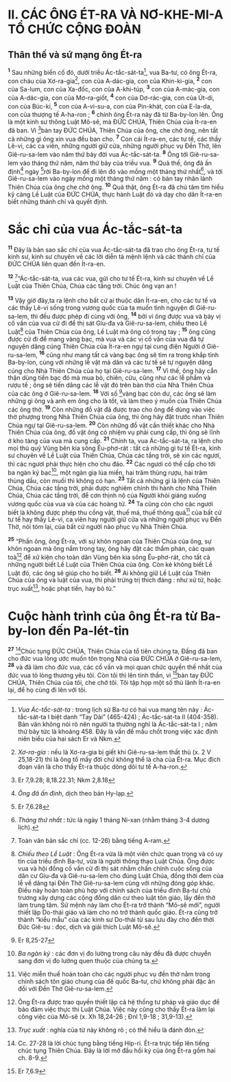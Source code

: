 # II. CÁC ÔNG ÉT-RA VÀ NƠ-KHE-MI-A TỔ CHỨC CỘNG ĐOÀN
## Thân thế và sứ mạng ông Ét-ra
<sup><b>1</b></sup> Sau những biến cố đó, dưới triều Ác-tắc-sát-ta[^1], vua Ba-tư, có ông Ét-ra, con cháu của Xơ-ra-gia[^2], con của A-dác-gia, con của Khin-ki-gia, <sup><b>2</b></sup> con của Sa-lum, con của Xa-đốc, con của A-khi-túp, <sup><b>3</b></sup> con của A-mác-gia, con của A-dác-gia, con của Mơ-ra-giốt, <sup><b>4</b></sup> con của Dơ-rác-gia, con của Út-di, con của Búc-ki, <sup><b>5</b></sup> con của A-vi-su-a, con của Pin-khát, con của E-la-da, con của thượng tế A-ha-ron ; <sup><b>6</b></sup> chính ông Ét-ra này đã từ Ba-by-lon lên. Ông là một kinh sư thông Luật Mô-sê, mà ĐỨC CHÚA, Thiên Chúa của Ít-ra-en đã ban. Vì [^1*]bàn tay ĐỨC CHÚA, Thiên Chúa của ông, che chở ông, nên tất cả những gì ông xin vua đều ban cho. <sup><b>7</b></sup> Con cái Ít-ra-en, các tư tế, các thầy Lê-vi, các ca viên, những người giữ cửa, những người phục vụ Đền Thờ, lên Giê-ru-sa-lem vào năm thứ bảy đời vua Ác-tắc-sát-ta. <sup><b>8</b></sup> Ông tới Giê-ru-sa-lem vào tháng thứ năm, năm thứ bảy của triều vua. <sup><b>9</b></sup> Quả thế, ông đã ấn định[^3] ngày [^2*]rời Ba-by-lon để đi lên đó vào mồng một tháng thứ nhất[^4], và tới Giê-ru-sa-lem vào ngày mồng một tháng thứ năm : có bàn tay nhân lành Thiên Chúa của ông che chở ông. <sup><b>10</b></sup> Quả thật, ông Ét-ra đã chú tâm tìm hiểu kỹ càng Lề Luật của ĐỨC CHÚA, thực hành Luật đó và dạy cho dân Ít-ra-en biết những thánh chỉ và quyết định.

# Sắc chỉ của vua Ác-tắc-sát-ta
<sup><b>11</b></sup> Đây là bản sao sắc chỉ của vua Ác-tắc-sát-ta đã trao cho ông Ét-ra, tư tế kinh sư, kinh sư chuyên về các lời diễn tả mệnh lệnh và các thánh chỉ của ĐỨC CHÚA liên quan đến Ít-ra-en.

<sup><b>12</b></sup> [^5]“Ác-tắc-sát-ta, vua các vua, gửi cho tư tế Ét-ra, kinh sư chuyên về Lề Luật của Thiên Chúa, Chúa các tầng trời. Chúc ông vạn an !

<sup><b>13</b></sup> Vậy giờ đây,ta ra lệnh cho bất cứ ai thuộc dân Ít-ra-en, cho các tư tế và các thầy Lê-vi sống trong vương quốc của ta muốn tình nguyện đi Giê-ru-sa-lem, thì đều được phép đi cùng với ông, <sup><b>14</b></sup> bởi vì ông được vua và bảy vị cố vấn của vua cử đi để thị sát Giu-đa và Giê-ru-sa-lem, chiếu theo Lề Luật[^6] của Thiên Chúa của ông, Lề Luật mà ông có trong tay ; <sup><b>15</b></sup> ông cũng được cử đi để mang vàng bạc, mà vua và các vị cố vấn của vua đã tự nguyện dâng cúng Thiên Chúa của Ít-ra-en ngự tại cung điện Người ở Giê-ru-sa-lem, <sup><b>16</b></sup> cũng như mang tất cả vàng bạc ông sẽ tìm ra trong khắp tỉnh Ba-by-lon, cùng với những lễ vật mà dân và các tư tế sẽ tự nguyện dâng cúng cho Nhà Thiên Chúa của họ tại Giê-ru-sa-lem. <sup><b>17</b></sup> Vì thế, ông hãy cẩn thận dùng tiền bạc đó mà mua bò, chiên, cừu, cũng như các lễ phẩm và rượu tế ; ông sẽ tiến dâng các lễ vật đó trên bàn thờ của Nhà Thiên Chúa của các ông ở Giê-ru-sa-lem. <sup><b>18</b></sup> Với số [^3*]vàng bạc còn dư, các ông sẽ làm những gì ông và anh em ông cho là tốt, và làm theo ý muốn của Thiên Chúa các ông thờ. <sup><b>19</b></sup> Còn những đồ vật đã được trao cho ông để dùng vào việc thờ phượng trong Nhà Thiên Chúa của ông, thì ông hãy đặt trước nhan Thiên Chúa ngự tại Giê-ru-sa-lem. <sup><b>20</b></sup> Còn những đồ vật cần thiết khác cho Nhà Thiên Chúa của ông, đồ vật ông có nhiệm vụ phải cung cấp, thì ông sẽ lĩnh ở kho tàng của vua mà cung cấp. <sup><b>21</b></sup> Chính ta, vua Ác-tắc-sát-ta, ra lệnh cho mọi thủ quỹ Vùng bên kia sông Êu-phơ-rát : tất cả những gì tư tế Ét-ra, kinh sư chuyên về Lề Luật của Thiên Chúa, Chúa các tầng trời, sẽ xin các ngươi, thì các ngươi phải thực hiện cho chu đáo. <sup><b>22</b></sup> Các ngươi có thể cấp cho tới ba ngàn ký bạc[^7], một ngàn giạ lúa miến, hai trăm thùng rượu, hai trăm thùng dầu, còn muối thì không có hạn. <sup><b>23</b></sup> Tất cả những gì là lệnh của Thiên Chúa, Chúa các tầng trời, phải được nghiêm chỉnh thi hành cho Nhà Thiên Chúa, Chúa các tầng trời, để cơn thịnh nộ của Người khỏi giáng xuống vương quốc của vua và của các hoàng tử. <sup><b>24</b></sup> Ta cũng còn cho các ngươi biết là không được phép thu cống vật, thuế má, thuế thông quá[^8] của bất cứ tư tế hay thầy Lê-vi, ca viên hay người giữ cửa và những người phục vụ Đền Thờ, nói tóm lại, của bất cứ người nào phục vụ Nhà Thiên Chúa.

<sup><b>25</b></sup> “Phần ông, ông Ét-ra, với sự khôn ngoan của Thiên Chúa của ông, sự khôn ngoan mà ông nắm trong tay, ông hãy đặt các thẩm phán, các quan toà[^9] để xử kiện cho toàn dân Vùng bên kia sông Êu-phơ-rát, cho tất cả những người biết Lề Luật của Thiên Chúa của ông. Còn kẻ không biết Lề Luật đó, các ông sẽ giúp cho họ biết. <sup><b>26</b></sup> Ai không giữ Lề Luật của Thiên Chúa của ông và luật của vua, thì phải trừng trị thích đáng : như xử tử, hoặc trục xuất[^10], hoặc phạt tiền, hay bỏ tù.”

# Cuộc hành trình của ông Ét-ra từ Ba-by-lon đến Pa-lét-tin
<sup><b>27</b></sup> [^11]Chúc tụng ĐỨC CHÚA, Thiên Chúa của tổ tiên chúng ta, Đấng đã ban cho đức vua lòng ước muốn tôn trọng Nhà của ĐỨC CHÚA ở Giê-ru-sa-lem, <sup><b>28</b></sup> và đã làm cho đức vua, các cố vấn và mọi quan chức quyền thế nhất của đức vua tỏ lòng thương yêu tôi. Còn tôi thì lên tinh thần, vì [^4*]bàn tay ĐỨC CHÚA, Thiên Chúa của tôi, che chở tôi. Tôi tập họp một số thủ lãnh Ít-ra-en lại, để họ cùng đi lên với tôi.

[^1]: <i>Vua Ác-tắc-sát-ta</i> : trong lịch sử Ba-tư có hai vua mang tên này : Ác-tắc-sát-ta I biệt danh “Tay Dài” (465-424) ; Ác-tắc-sát-ta II (404-358). Bản văn không nói rõ nên người ta thường nghĩ là Ác-tắc-sát-ta I ; năm thứ bảy tức là khoảng 458. Đây là vấn đề mấu chốt trong việc xác định niên biểu của hai sách Er và Nkm.
[^2]: <i>Xơ-ra-gia</i> : nếu là Xơ-ra-gia bị giết khi Giê-ru-sa-lem thất thủ (x. 2 V 25,18-21) thì là ông tổ mấy đời chứ không thể là cha của Ét-ra. Mục đích đoạn văn là cho thấy Ét-ra thuộc dòng dõi tư tế A-ha-ron.
[^3]: <i>Ông đã ấn định</i>, dịch theo bản Hy-lạp.
[^4]: <i>Tháng thứ nhất</i> : tức là ngày 1 tháng Ni-xan (nhằm tháng 3-4 dương lịch).
[^5]: Toàn văn bản sắc chỉ (cc. 12-26) bằng tiếng A-ram.
[^6]: <i>Chiếu theo Lề Luật</i> : Ông Ét-ra vừa là một viên chức quan trọng và có uy tín của triều đình Ba-tư, vừa là người thông thạo Luật Chúa. Ông được vua và hội đồng cố vấn cử đi thị sát nhằm chấn chỉnh cuộc sống của dân cư Giu-đa và Giê-ru-sa-lem cho đúng Luật Chúa, đồng thời đem của lễ về dâng tại Đền Thờ Giê-ru-sa-lem cùng với những đóng góp khác. Điều này hoàn toàn phù hợp với chính sách của triều đình Ba-tư chủ trương xây dựng các cộng đồng dân cư theo luật tôn giáo, lấy đền thờ làm trung tâm. Sứ mệnh này làm cho Ét-ra trở thành “Mô-sê mới”, người thiết lập Do-thái giáo và làm cho nó trở thành quốc giáo. Ét-ra cũng trở thành “kiểu mẫu” của các kinh sư Do-thái từ sau lưu đày cho đến thời Đức Giê-su : đọc, dịch và giải thích Luật Mô-sê.
[^7]: <i>Ba ngàn ký</i> : các đơn vị đo lường trong câu này đều đã được chuyển sang đơn vị đo lường quen thuộc của chúng ta.
[^8]: Việc miễn thuế hoàn toàn cho các người phục vụ đền thờ nằm trong chính sách tôn giáo chung của đế quốc Ba-tư, chứ không phải đặc ân đối với Đền Thờ Giê-ru-sa-lem.
[^9]: Ông Ét-ra được trao quyền thiết lập cả hệ thống tư pháp và giáo dục để bảo đảm việc thực thi Luật Chúa. Việc này cũng cho thấy Ét-ra làm lại công việc của Mô-sê (x. Xh 18,24-26 ; Đnl 1,9-18 ; 31,9-13).
[^10]: <i>Trục xuất</i> : nghĩa của từ này không rõ ; có thể hiểu là đánh đòn.
[^11]: Cc. 27-28 là lời chúc tụng bằng tiếng Híp-ri. Ét-ra trực tiếp lên tiếng chúc tụng Thiên Chúa. Đây là lời mở đầu hồi ký của ông Ét-ra gồm hai ch. 8-9.
[^1*]: Er 7,9.28; 8,18.22.31; Nkm 2,8.18
[^2*]: Er 7,6.28
[^3*]: Er 8,25-27
[^4*]: Er 7,6.9
